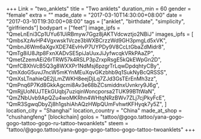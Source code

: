 +++
Link = "two_anklets"
title = "Two anklets"
duration_min = 60
gender = "female"
extra = ""
made_date = "2017-03-10T14:30:00+08:00"
date = "2017-03-10T19:30:00+08:00"
tags = ["anklet", "birthdate", "simplicity", "girlfriends"]
bodypart = ["feet"]
image_ipfs = "QmeLnEni3Cp1UYu61UiRBmyw7Ggz8jAKTVdcwztjo2NBiJ"
images_ipfs = [  "QmbsXzAvHP4Vgxwsk1Vcze3bWXBCrzzWd9GH3pmgLd5xVK",
  "QmbnJ6Wm6aXgvXDE74EvHvP7UYPDy9V8CcLtGbaZdMidr8",
  "QmTg8iU8Jtp8FxnXADvSE5piJaUuxJiJyfwcqkVRkPAaZP",
  "QmetZzemAEi26rTRW57k4RSLP3pZrxpRsgE5kQkEWpGn2D",
  "QmfCBXhVcB5Q3g8WXXPr1NdMsj6pzgrTrLqwDpdqhtyCBy",
  "QmXdoG5uvJ7ncW5mKYnMEuXqvGKzbhb9q1SukNyBcQRSSS",
  "QmXsLTnahieQE2jLmZWKH8eejDjLq7ZJd3GsTErEnMh3zz",
  "QmPnq6P7Kd8GkkAgcmi8Av3e68bZCsmiddnxUvnkry9J6g",
  "QmRjjUoNUJTEkGUqbj7uziqinWoncporsa2TUK99BTtWaN",
  "QmZNbUvb9ApQZu4woMKRhn4WHtqNRzBWv7ZLj7cjPkyFcE",
  "QmR3SgwqDbyZj8h1gshiAhAQzHWpQUmFvhwtKFHyqk7y5Z",
]
location_city = "Shanghai"
location_country = "China"
made_at_shop = "chushangfeng"
[blockchain]
golos = "tattoo/@gogo.tattoo/yana-gogo-gogo-tattoo-gogo-ru-tattoo-twoanklets"
steem = "tattoo/@gogo.tattoo/yana-gogo-gogo-tattoo-gogo-tattoo-twoanklets"
+++
